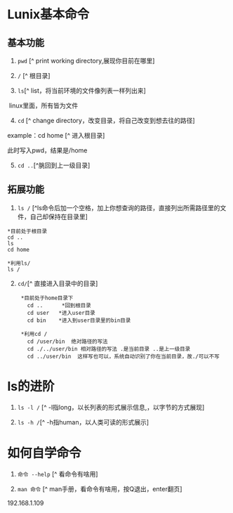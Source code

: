 # Lunix基本命令

## 基本功能

1. `pwd` [^ print working directory,展现你目前在哪里]



2. `/`  [^ 根目录]



3. `ls`[^ list，将当前环境的文件像列表一样列出来]

​        linux里面，所有皆为文件



4. `cd` [^ change directory，改变目录，将自己改变到想去往的路径]

example：cd home [^ 进入根目录]

此时写入pwd，结果是/home

5. `cd ..`[^朓回到上一级目录]



##  拓展功能

1. `ls /` [^ls命令后加一个空格，加上你想查询的路径，直接列出所需路径里的文件，自己却保持在目录里]

``` 相当于以下三条
*目前处于根目录
cd ..
ls
cd home 

*利用ls/
ls /
```

2. `cd/`[^ 直接进入目录中的目录]

   ```
    *目前处于home目录下
      cd ..      *回到根目录
      cd user   *进入user目录
      cd bin    *进入到user目录里的bin目录
   
    *利用cd /
      cd /user/bin  绝对路径的写法
      cd ./../user/bin 相对路径的写法 .是当前目录 ..是上一级目录
      cd ../user/bin  这样写也可以，系统自动识别了你在当前目录，故./可以不写
   ```



#  ls的进阶

1.  `ls -l /`  [^ -l指long，以长列表的形式展示信息,，以字节的方式展现]

2. `ls -h /`[^ -h指human，以人类可读的形式展示]



# 如何自学命令

1. `命令 --help` [^ 看命令有啥用]

2. `man 命令` [^ man手册，看命令有啥用，按Q退出，enter翻页]

192.168.1.109